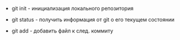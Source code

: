 * git init - инициализация локального репозитория

* git status - получить информация от git  о его текущем состоянии

* git add - добавить файл к след. коммиту
